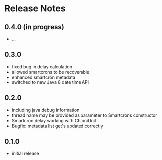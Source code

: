 Release Notes
=====================

0.4.0 (in progress)
-------------------
- ...

0.3.0
-----
- fixed bug in delay calculation
- allowed smartcrons to be recoverable
- enhanced smartcron metadata
- switched to new Java 8 date time API

0.2.0
-----
- including java debug information
- thread name may be provided as parameter to Smartcrons constructor
- Smartcron delay working with ChroniUnit
- Bugfix: metadata list get's updated correctly

0.1.0
-----
- initial release